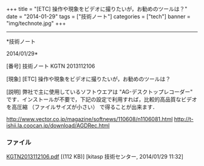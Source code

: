 ﻿+++
title = "[ETC] 操作や現象をビデオに撮りたいが，お勧めのツールは？"
date = "2014-01-29"
tags = ["技術ノート"]
categories = ["tech"]
banner = "img/technote.jpg"
+++

-----------------------------------------------------------------------------------------------------------------------------

*技術ノート

2014/01/29*


[番号]
技術ノート KGTN 2013112106

[現象]
[ETC] 操作や現象をビデオに撮りたいが，お勧めのツールは？

[説明]
弊社で主に使用しているソフトウエアは "AG-デスクトップレコーダー"
です．インストールが不要で，下記の設定で利用すれば，比較的高品質なビデオを高圧縮
（ファイルサイズが小さい） で得ることが出来ます．

<http://www.vector.co.jp/magazine/softnews/110608/n1106081.html>
<http://t-ishii.la.coocan.jp/download/AGDRec.html>


### ファイル

 
 


[KGTN2013112106.pdf](http://techreport.kitasp.net/attachments/download/1419/KGTN2013112106.pdf)
 [(112 KB)] [kitasp 技術センター, 2014/01/29
11:32]


 


 

